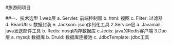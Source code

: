 #旅游网项目

##一、技术选型
    1.web层
        a. Servlet: 前端控制器
        b. html: 视图
        c. Filter: 过滤器
        d. BeanUtils: 数据封装
        e. Jackson: json序列化工具
    2.Service层
        a. Javamail: java发送邮件工具
        b. Redis: nosql内存数据库
        c.Jedis: java的Redis客户端
    3.Dao层
        a. mysql: 数据库
        b. Druid: 数据库连接池
        c. JdbcTemplate: jdbc工具